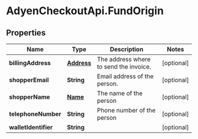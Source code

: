 # AdyenCheckoutApi.FundOrigin

## Properties

Name | Type | Description | Notes
------------ | ------------- | ------------- | -------------
**billingAddress** | [**Address**](Address.md) | The address where to send the invoice. | [optional] 
**shopperEmail** | **String** | Email address of the person. | [optional] 
**shopperName** | [**Name**](Name.md) | The name of the person | [optional] 
**telephoneNumber** | **String** | Phone number of the person | [optional] 
**walletIdentifier** | **String** |  | [optional] 


